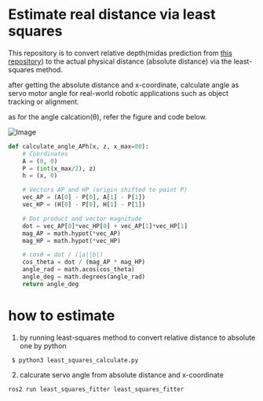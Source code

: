 # Estimate real distance via least squares
This repository is to convert relative depth(midas prediction from [this repository](https://github.com/madara-tribe/Ros2-DepthCalculator-PX2)) to the actual physical distance (absolute distance) via the least-squares method.

after getting the absolute distance and x-coordinate, calculate angle as servo motor angle for real-world robotic applications such as object tracking or alignment.

as for the angle calcation(θ), refer the figure and code below.

![Image](https://github.com/user-attachments/assets/7d5d643a-2c41-4f97-8e4c-52964588ecde)

```python
def calculate_angle_APh(x, z, x_max=80):
    # Coordinates
    A = (0, 0)
    P = (int(x_max/2), z)
    h = (x, 0)

    # Vectors AP and HP (origin shifted to point P)
    vec_AP = (A[0] - P[0], A[1] - P[1])
    vec_HP = (H[0] - P[0], H[1] - P[1])

    # Dot product and vector magnitude
    dot = vec_AP[0]*vec_HP[0] + vec_AP[1]*vec_HP[1]
    mag_AP = math.hypot(*vec_AP)
    mag_HP = math.hypot(*vec_HP)

    # cosθ = dot / (|a||b|)
    cos_theta = dot / (mag_AP * mag_HP)
    angle_rad = math.acos(cos_theta)
    angle_deg = math.degrees(angle_rad)
    return angle_deg
```

# how to estimate
1. by running least-squares method to convert relative distance to absolute one by python
   
<code> $ python3 least_squares_calculate.py</code>

2. calcurate servo angle from absolute distance and x-coordinate

<code>ros2 run least_squares_fitter least_squares_fitter</code>



